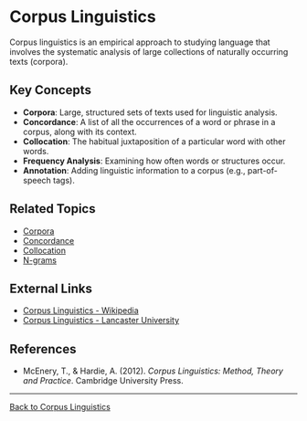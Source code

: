 # Corpus Linguistics

Corpus linguistics is an empirical approach to studying language that involves the systematic analysis of large collections of naturally occurring texts (corpora).


## Key Concepts

- **Corpora**: Large, structured sets of texts used for linguistic analysis.
- **Concordance**: A list of all the occurrences of a word or phrase in a corpus, along with its context.
- **Collocation**: The habitual juxtaposition of a particular word with other words.
- **Frequency Analysis**: Examining how often words or structures occur.
- **Annotation**: Adding linguistic information to a corpus (e.g., part-of-speech tags).

## Related Topics

- [Corpora](Corpora.md)
- [Concordance](Concordance.md)
- [Collocation](Collocation.md)
- [N-grams](N-grams.md)

## External Links

- [Corpus Linguistics - Wikipedia](https://en.wikipedia.org/wiki/Corpus_linguistics)
- [Corpus Linguistics - Lancaster University](http://corpora.lancs.ac.uk/clmtp/)

## References

- McEnery, T., & Hardie, A. (2012). *Corpus Linguistics: Method, Theory and Practice*. Cambridge University Press.

---

[Back to Corpus Linguistics](README.md)
